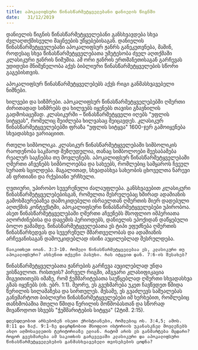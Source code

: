 ```yaml
---
title: აპოკალიფსური წინასწარმეტყველებანი დანიელის წიგნში 
date:   31/12/2019
---
```


დანიელის წიგნის წინასწარმეტყველებანი განსხვავდება სხვა ძვლაღთქმისეული მაცნეების უწყებებისაგან. დანიელის წინასწარმეტყველებანი აპოკალიფსურ ჟანრს განეკუთვნება, მაშინ, როდესაც სხვა წინასწარმეტყველებათა უმეტესობა ძველ აღთქმაში კლასიკური ჟანრის ნიმუშია. ამ ორი ჟანრის ერთმანეთისაგან გარჩევას უდიდესი მნიშვნელობა აქვს ბიბლიური წინასწარმეტყველების სწორი გაგებისთვის.

აპოკალიფსურ წინასწარმეტყველებებს აქვს რიგი განმასხვავებელი ნიშნები.

ხილვები და სიზმრები. აპოკალიფსურ წინასწარმეტყველებებში ღმერთი ძირითადად სიზმრებს და ხილვებს იყენებს თავისი გზავნილის გადმოსაცემად. კლასიკურში – წინასწარმეტყველი იღებს "უფლის სიტყვას", რომელიც შეიძლება ხილვასაც შეიცავდეს. კლასიკურ წინასწარმეტყველებებში ფრაზა "უფლის სიტყვა" 1600-ჯერ გამოიყენება სხვადასხვა ვარიაციით.

რთული სიმბოლიკა. კლასიკურ წინასწარმეტყველებაში სიმბოლიკის რაოდენობა საკმაოდ შეზღუდულია, თანაც სიმბოლოები შეესაბამება რეალურ საგნებსა თუ მოვლენებს. აპოკალიფსურ წინასწარმეტყველებაში ღმერთი აჩვენებს სიმბოლოებსა და სახეებს, რომლებიც სამყაროს ჩვეულ სურათს სცილდება. მაგალითად, სხვადასხვა სახეობის ცხოველთა ნარევი ან ფრთიანი და რქებიანი ურჩხული.

ღვთიური, უპირობო სუვერენული ძალაუფლება. განსხვავებით კლასიკური წინასწარმეტყველებებისგან, რომელთა შესრულებაც ხშირად ადამიანის გამოხმაურებაზეა დამოკიდებული ისრაელთან ღმერთის მიერ დადებული აღთქმის კონტექსტში, აპოკალიფსური წინასწარმეტყველებები უპირობოა. ასეთ წინასწარმეტყველებაში ღმერთი აჩვენებს მსოფლიო იმპერიათა აღორძინებისა და დაცემის პერიოდებს, დანიელის ეპოქიდან დაწყებული ბოლო ჟამამდე. წინასწარმეტყველებათა ეს ტიპი ეფუძნება ღმერთის წინასწარხედვას და სუვერენულ მმართველობას და ადამიანის არჩევანისაგან დამოუკიდებლად ისინი აუცილებლად შესრულდება.

`წაიკითხეთ იოან. 3:3-10. რომელი წინასწარმეტყველებაა ეს, კლასიკური თუ აპოკალიფსური? ახსენით თქვენი პასუხი. რას იტყვით დან. 7:6-ის შესახებ?`

წინასწარმეტყველებათა ჟანრების გარჩევა აუცილებლად უნდა ვისწავლოთ. რისთვის? პირველ რიგში, ამგვარი კლასიფიკაცია მიგვითითებს იმაზე, რომ ჭეშმარიტებათა საუწყებლად ღმერთი სხვადასხვა გზას იყენებს (იხ. ებრ. 1:1). მეორე, ეს გვეხმარება უკეთ ჩავწვდეთ წმიდა წერილის სილამაზესა და სირთულეს. მესამე, ეს გვაძლევს საშუალებას განვმარტოთ ბიბლიური წინასწარმეტყველებები იმ ხერხებით, რომლებიც თანხმობაშია მთელი წმიდა წერილის მოწმობასთან და სწორად მივაწოდოთ სხვებს "ჭეშმარიტების სიტყვა" (2ტიმ. 2:15).

`დღესდღეობით არსებობენ ისეთი ქრისტიანები, რომლებიც ოს. 3:4,5; ამოს. 8:11 და ზაქ. 9:1-ზე დაყრდნობით მსოფლიო ისტორიის უკანასკნელ მოვლენებს ახლო აღმოსავლეთის ტერიტორიაზე ელიან. რატომ არის ეს განმარტება მცდარი? როგორ გვეხმარება ამ საკითხის გარკვევაში კლასიკური და აპოკალიფსური წინასწარმეტყველებების განმასხვავებელი თვისებების ცოდნა?`
